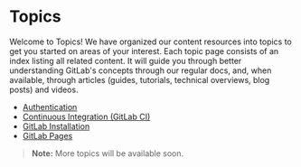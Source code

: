 # Topics

Welcome to Topics! We have organized our content resources into topics
to get you started on areas of your interest. Each topic page
consists of an index listing all related content. It will guide
you through better understanding GitLab's concepts
through our regular docs, and, when available, through articles (guides,
tutorials, technical overviews, blog posts) and videos.

- [Authentication](authentication/index.md)
- [Continuous Integration (GitLab CI)](../ci/README.md)
- [GitLab Installation](../install/README.md)
- [GitLab Pages](../user/project/pages/index.md)

>**Note:**
More topics will be available soon.
